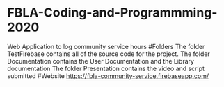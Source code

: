 # FBLA-Coding-and-Programmming-2020
Web Application to log community service hours
#Folders
The folder TestFirebase contains all of the source code for the project.
The folder Documentation contains the User Documentation and the Library documentation
The folder Presentation contains the video and script submitted
#Website
https://fbla-community-service.firebaseapp.com/
